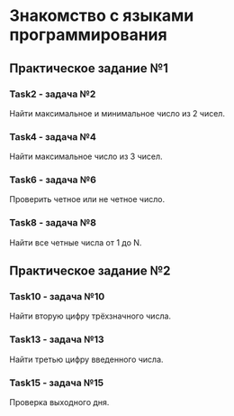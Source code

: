 # Знакомство с языками программирования
## Практическое задание №1

### Task2 - задача №2
Найти максимальное и минимальное число из 2 чисел.

### Task4 - задача №4
Найти максимальное число из 3 чисел.

### Task6 - задача №6
Проверить четное или не четное число.


### Task8 - задача №8
Найти все четные числа от 1 до N.

## Практическое задание №2

### Task10 - задача №10
Найти вторую цифру трёхзначного числа.

### Task13 - задача №13
Найти третью цифру введенного числа.

### Task15 - задача №15
Проверка выходного дня.

